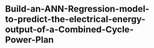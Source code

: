 # Build-an-ANN-Regression-model-to-predict-the-electrical-energy-output-of-a-Combined-Cycle-Power-Plan